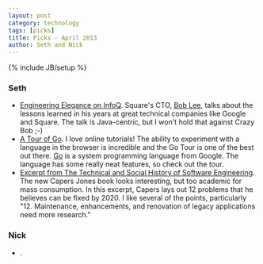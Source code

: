 ```yaml
---
layout: post
category: technology
tags: [picks]
title: Picks - April 2013
author: Seth and Nick
---
```

{% include JB/setup %}

### Seth
 - [Engineering Elegance on InfoQ](http://www.infoq.com/presentations/Square). Square's CTO, [Bob Lee](http://blog.crazybob.org/), talks about the lessons learned in his years at great technical companies like Google and Square. The talk is Java-centric, but I won't hold that against Crazy Bob ;-)
 - [A Tour of Go](http://tour.golang.org/). I love online tutorials! The ability to experiment with a language in the browser is incredible and the Go Tour is one of the best out there. [Go](http://en.wikipedia.org/wiki/Go_(programming_language)) is a system programming language from Google. The language has some really neat features, so check out the tour.
 - [Excerpt from The Technical and Social History of Software Engineering](http://www.itmpi.org/Portals/10/PDF/Capers-2019.pdf). The new Capers Jones book looks interesting, but too academic for mass consumption. In this excerpt, Capers lays out 12 problems that he believes can be fixed by 2020. I like several of the points, particularly "12. Maintenance, enhancements, and renovation of legacy applications need more research."

### Nick
 - []().

